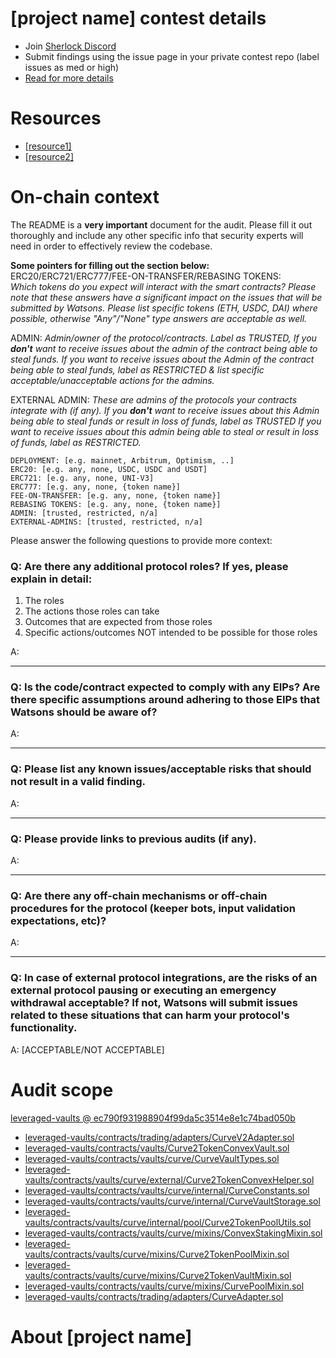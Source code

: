 
# [project name] contest details

- Join [Sherlock Discord](https://discord.gg/MABEWyASkp)
- Submit findings using the issue page in your private contest repo (label issues as med or high)
- [Read for more details](https://docs.sherlock.xyz/audits/watsons)

# Resources

- [[resource1]](url)
- [[resource2]](url)

# On-chain context

The README is a **very important** document for the audit. Please fill it out thoroughly and include any other specific info that security experts will need in order to effectively review the codebase.

**Some pointers for filling out the section below:**  
ERC20/ERC721/ERC777/FEE-ON-TRANSFER/REBASING TOKENS:  
*Which tokens do you expect will interact with the smart contracts? Please note that these answers have a significant impact on the issues that will be submitted by Watsons. Please list specific tokens (ETH, USDC, DAI) where possible, otherwise "Any"/"None" type answers are acceptable as well.*

ADMIN:
*Admin/owner of the protocol/contracts.
Label as TRUSTED, If you **don't** want to receive issues about the admin of the contract being able to steal funds. 
If you want to receive issues about the Admin of the contract being able to steal funds, label as RESTRICTED & list specific acceptable/unacceptable actions for the admins.*

EXTERNAL ADMIN:
*These are admins of the protocols your contracts integrate with (if any). 
If you **don't** want to receive issues about this Admin being able to steal funds or result in loss of funds, label as TRUSTED
If you want to receive issues about this admin being able to steal or result in loss of funds, label as RESTRICTED.*
 
```
DEPLOYMENT: [e.g. mainnet, Arbitrum, Optimism, ..]
ERC20: [e.g. any, none, USDC, USDC and USDT]
ERC721: [e.g. any, none, UNI-V3]
ERC777: [e.g. any, none, {token name}]
FEE-ON-TRANSFER: [e.g. any, none, {token name}]
REBASING TOKENS: [e.g. any, none, {token name}]
ADMIN: [trusted, restricted, n/a]
EXTERNAL-ADMINS: [trusted, restricted, n/a]
```


Please answer the following questions to provide more context: 
### Q: Are there any additional protocol roles? If yes, please explain in detail:
1) The roles
2) The actions those roles can take 
3) Outcomes that are expected from those roles 
4) Specific actions/outcomes NOT intended to be possible for those roles

A: 

___
### Q: Is the code/contract expected to comply with any EIPs? Are there specific assumptions around adhering to those EIPs that Watsons should be aware of?
A:

___

### Q: Please list any known issues/acceptable risks that should not result in a valid finding.
A: 

____
### Q: Please provide links to previous audits (if any).
A:

___

### Q: Are there any off-chain mechanisms or off-chain procedures for the protocol (keeper bots, input validation expectations, etc)? 
A: 
_____

### Q: In case of external protocol integrations, are the risks of an external protocol pausing or executing an emergency withdrawal acceptable? If not, Watsons will submit issues related to these situations that can harm your protocol's functionality. 
A: [ACCEPTABLE/NOT ACCEPTABLE] 


# Audit scope


[leveraged-vaults @ ec790f931988904f99da5c3514e8e1c74bad050b](https://github.com/notional-finance/leveraged-vaults/tree/ec790f931988904f99da5c3514e8e1c74bad050b)
- [leveraged-vaults/contracts/trading/adapters/CurveV2Adapter.sol](leveraged-vaults/contracts/trading/adapters/CurveV2Adapter.sol)
- [leveraged-vaults/contracts/vaults/Curve2TokenConvexVault.sol](leveraged-vaults/contracts/vaults/Curve2TokenConvexVault.sol)
- [leveraged-vaults/contracts/vaults/curve/CurveVaultTypes.sol](leveraged-vaults/contracts/vaults/curve/CurveVaultTypes.sol)
- [leveraged-vaults/contracts/vaults/curve/external/Curve2TokenConvexHelper.sol](leveraged-vaults/contracts/vaults/curve/external/Curve2TokenConvexHelper.sol)
- [leveraged-vaults/contracts/vaults/curve/internal/CurveConstants.sol](leveraged-vaults/contracts/vaults/curve/internal/CurveConstants.sol)
- [leveraged-vaults/contracts/vaults/curve/internal/CurveVaultStorage.sol](leveraged-vaults/contracts/vaults/curve/internal/CurveVaultStorage.sol)
- [leveraged-vaults/contracts/vaults/curve/internal/pool/Curve2TokenPoolUtils.sol](leveraged-vaults/contracts/vaults/curve/internal/pool/Curve2TokenPoolUtils.sol)
- [leveraged-vaults/contracts/vaults/curve/mixins/ConvexStakingMixin.sol](leveraged-vaults/contracts/vaults/curve/mixins/ConvexStakingMixin.sol)
- [leveraged-vaults/contracts/vaults/curve/mixins/Curve2TokenPoolMixin.sol](leveraged-vaults/contracts/vaults/curve/mixins/Curve2TokenPoolMixin.sol)
- [leveraged-vaults/contracts/vaults/curve/mixins/Curve2TokenVaultMixin.sol](leveraged-vaults/contracts/vaults/curve/mixins/Curve2TokenVaultMixin.sol)
- [leveraged-vaults/contracts/vaults/curve/mixins/CurvePoolMixin.sol](leveraged-vaults/contracts/vaults/curve/mixins/CurvePoolMixin.sol)
- [leveraged-vaults/contracts/trading/adapters/CurveAdapter.sol](leveraged-vaults/contracts/trading/adapters/CurveAdapter.sol)



# About [project name]
